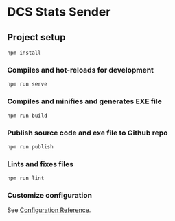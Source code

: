# DCS Stats Sender

## Project setup
```
npm install
```

### Compiles and hot-reloads for development
```
npm run serve
```

### Compiles and minifies and generates EXE file
```
npm run build
```

### Publish source code and exe file to Github repo
```
npm run publish  
```


### Lints and fixes files
```
npm run lint
```

### Customize configuration
See [Configuration Reference](https://cli.vuejs.org/config/).
